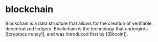 # blockchain

Blockchain is a data structure that allows for the creation of verifiable, decentralized ledgers. Blockchain is the technology that undergirds [[cryptocurrency]], and was introduced first by [[Bitcoin]].

